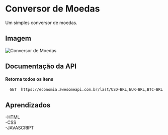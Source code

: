 
# Conversor de Moedas

Um simples conversor de moedas.


## Imagem

![Conversor de Moedas](https://user-images.githubusercontent.com/87793140/173904887-adeef8d6-88c1-4ea9-bf9f-abcacf211df4.PNG)

## Documentação da API

#### Retorna todos os itens

```http
  GET  https://economia.awesomeapi.com.br/last/USD-BRL,EUR-BRL,BTC-BRL
```




## Aprendizados

-HTML       
-CSS               
-JAVASCRIPT

 
